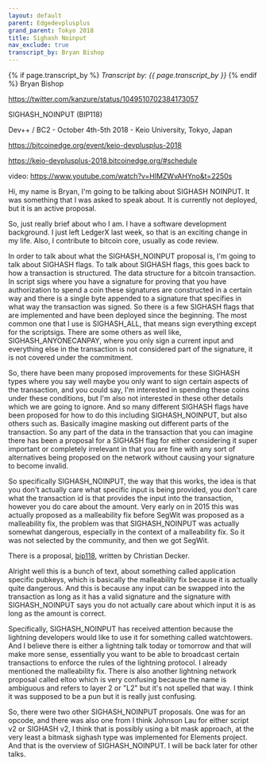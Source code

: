 ```yaml
---
layout: default
parent: Edgedevplusplus
grand_parent: Tokyo 2018
title: Sighash Noinput
nav_exclude: true
transcript_by: Bryan Bishop
---
```


{% if page.transcript_by %} <i>Transcript by:
{{ page.transcript_by }}</i> {% endif %} Bryan Bishop

<https://twitter.com/kanzure/status/1049510702384173057>

SIGHASH_NOINPUT (BIP118)

Dev++ / BC2 - October 4th-5th 2018 - Keio University, Tokyo, Japan

<https://bitcoinedge.org/event/keio-devplusplus-2018>

<https://keio-devplusplus-2018.bitcoinedge.org/#schedule>

video: <https://www.youtube.com/watch?v=HlMZWvAHYno&t=2250s>

Hi, my name is Bryan, I'm going to be talking about SIGHASH NOINPUT. It
was something that I was asked to speak about. It is currently not
deployed, but it is an active proposal.

So, just really brief about who I am. I have a software development
background. I just left LedgerX last week, so that is an exciting change
in my life. Also, I contribute to bitcoin core, usually as code review.

In order to talk about what the SIGHASH_NOINPUT proposal is, I'm going
to talk about SIGHASH flags. To talk about SIGHASH flags, this goes back
to how a transaction is structured. The data structure for a bitcoin
transaction. In script sigs where you have a signature for proving that
you have authorization to spend a coin these signatures are constructed
in a certain way and there is a single byte appended to a signature that
specifies in what way the transaction was signed. So there is a few
SIGHASH flags that are implemented and have been deployed since the
beginning. The most common one that I use is SIGHASH_ALL, that means
sign everything except for the scriptsigs. There are some others as well
like, SIGHASH_ANYONECANPAY, where you only sign a current input and
everything else in the transaction is not considered part of the
signature, it is not covered under the commitment.

So, there have been many proposed improvements for these SIGHASH types
where you say well maybe you only want to sign certain aspects of the
transaction, and you could say, I'm interested in spending these coins
under these conditions, but I'm also not interested in these other
details which we are going to ignore. And so many different SIGHASH
flags have been proposed for how to do this including SIGHASH_NOINPUT,
but also others such as. Basically imagine masking out different parts
of the transaction. So any part of the data in the transaction that you
can imagine there has been a proposal for a SIGHASH flag for either
considering it super important or completely irrelevant in that you are
fine with any sort of alternatives being proposed on the network without
causing your signature to become invalid.

So specifically SIGHASH_NOINPUT, the way that this works, the idea is
that you don't actually care what specific input is being provided, you
don't care what the transaction id is that provides the input into the
transaction, however you do care about the amount. Very early on in 2015
this was actually proposed as a malleability fix before SegWit was
proposed as a malleability fix, the problem was that SIGHASH_NOINPUT was
actually somewhat dangerous, especially in the context of a malleability
fix. So it was not selected by the community, and then we got SegWit.

There is a proposal,
[bip118](https://github.com/bitcoin/bips/blob/master/bip-0118.mediawiki),
written by Christian Decker.

Alright well this is a bunch of text, about something called application
specific pubkeys, which is basically the malleability fix because it is
actually quite dangerous. And this is because any input can be swapped
into the transaction as long as it has a valid signature and the
signature with SIGHASH_NOINPUT says you do not actually care about which
input it is as long as the amount is correct.

Specifically, SIGHASH_NOINPUT has received attention because the
lightning developers would like to use it for something called
watchtowers. And I believe there is either a lightning talk today or
tomorrow and that will make more sense, essentially you want to be able
to broadcast certain transactions to enforce the rules of the lightning
protocol. I already mentioned the malleability fix. There is also
another lightning network proposal called eltoo which is very confusing
because the name is ambiguous and refers to layer 2 or "L2" but it's not
spelled that way. I think it was supposed to be a pun but it is really
just confusing.

So, there were two other SIGHASH_NOINPUT proposals. One was for an
opcode, and there was also one from I think Johnson Lau for either
script v2 or SIGHASH v2, I think that is possibly using a bit mask
approach, at the very least a bitmask sighash type was implemented for
Elements project. And that is the overview of SIGHASH_NOINPUT. I will be
back later for other talks.
